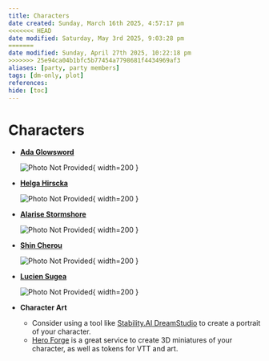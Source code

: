 ```yaml
---
title: Characters
date created: Sunday, March 16th 2025, 4:57:17 pm
<<<<<<< HEAD
date modified: Saturday, May 3rd 2025, 9:03:28 pm
=======
date modified: Sunday, April 27th 2025, 10:22:18 pm
>>>>>>> 25e94ca04b1bfc5b77454a7798681f4434969af3
aliases: [party, party members]
tags: [dm-only, plot]
references: 
hide: [toc]
---
```


# Characters

<div class="grid cards" markdown>

- **[Ada Glowsword](ada-glowsword.md)**

	![Photo Not Provided](../assets/images/ada-glowsword.png){ width=200 }

- **[Helga Hirscka](helga-hirscka.md)**

	![Photo Not Provided](../assets/images/photo-missing.png){ width=200 }

- **[Alarise Stormshore](alarise-stormshore.md)**

	![Photo Not Provided](../assets/images/photo-missing.png){ width=200 }

- **[Shin Cherou](shin-cherou.md)**

	![Photo Not Provided](../assets/images/shin-cherou.png){ width=200 }

- **[Lucien Sugea](lucien-sugea.md)**

	![Photo Not Provided](../assets/images/photo-missing.png){ width=200 }

- **Character Art**
	- Consider using a tool like [Stability.AI DreamStudio](https://dreamstudio.stability.ai/creations) to create a portrait of your character.
	- [Hero Forge](https://www.heroforge.com/) is a great service to create 3D miniatures of your character, as well as tokens for VTT and art.

</div>
